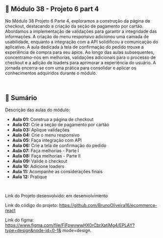 ## 📌 Módulo 38 - Projeto 6 part 4
No Módulo 38 Projeto 6 Parte 4, exploramos a construção da página de checkout, destacando a criação da seção de pagamento por cartão. Abordamos a implementação de validações para garantir a integridade das informações. A criação do menu responsivo adicionou uma camada de usabilidade, enquanto a integração com a API solidificou a comunicação do aplicativo. A aula dedicada à tela de confirmação do pedido trouxe a experiência de compra para seu ápice. Ao longo das aulas subsequentes, concentramo-nos em melhorias, validações adicionais para o processo de checkout e a adição de loaders para aprimorar a experiência do usuário. A jornada encerra-se com uma prática para consolidar e aplicar os conhecimentos adquiridos durante o módulo.

<br>

## 📎 Sumário
Descrição das aulas do módulo:
- **Aula 01:** Construa a página de checkout
- **Aula 02:** Crie a seção de pagamento por cartão
- **Aula 03:** Aplique validações
- **Aula 04:** Crie o menu responsivo
- **Aula 05:** Faça integração com API
- **Aula 06:** Crie a tela de confirmação do pedido
- **Aula 07:** Faça melhorias - Parte I
- **Aula 08:** Faça melhorias - Parte II
- **Aula 09:** Valide o checkout
- **Aula 10:** Adicione loaders
- **Aula 11:** Acompanhe as considerações finais
- **Aula 12:** Pratique

<br>

Link do Projeto desenvolvido: em desenvolvimento

Link do código do projeto: https://github.com/BrunoOliveira16/ecommerce-react

Link do figma: https://www.figma.com/file/FiFpwvwwHX0rCbrXatjMg4/EPLAY?type=design&node-id=0-1& mode=design.